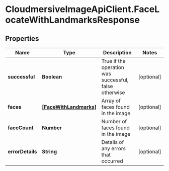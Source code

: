 # CloudmersiveImageApiClient.FaceLocateWithLandmarksResponse

## Properties
Name | Type | Description | Notes
------------ | ------------- | ------------- | -------------
**successful** | **Boolean** | True if the operation was successful, false otherwise | [optional] 
**faces** | [**[FaceWithLandmarks]**](FaceWithLandmarks.md) | Array of faces found in the image | [optional] 
**faceCount** | **Number** | Number of faces found in the image | [optional] 
**errorDetails** | **String** | Details of any errors that occurred | [optional] 


